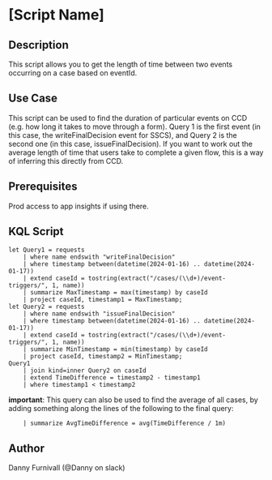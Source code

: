 # [Script Name]

## Description
This script allows you to get the length of time between two events occurring on a case based on eventId.

## Use Case
This script can be used to find the duration of particular events on CCD (e.g. how long it takes to move through a form).
Query 1 is the first event (in this case, the writeFinalDecision event for SSCS), and Query 2 is the second one (in this case, issueFinalDecision).
If you want to work out the average length of time that users take to complete a given flow, this is a way of inferring this directly from CCD.

## Prerequisites
Prod access to app insights if using there.

## KQL Script
```kusto
let Query1 = requests
    | where name endswith "writeFinalDecision"
    | where timestamp between(datetime(2024-01-16) .. datetime(2024-01-17))
    | extend caseId = tostring(extract("/cases/(\\d+)/event-triggers/", 1, name))
    | summarize MaxTimestamp = max(timestamp) by caseId
    | project caseId, timestamp1 = MaxTimestamp;
let Query2 = requests
    | where name endswith "issueFinalDecision"
    | where timestamp between(datetime(2024-01-16) .. datetime(2024-01-17))
    | extend caseId = tostring(extract("/cases/(\\d+)/event-triggers/", 1, name))
    | summarize MinTimestamp = min(timestamp) by caseId
    | project caseId, timestamp2 = MinTimestamp;
Query1
    | join kind=inner Query2 on caseId
    | extend TimeDifference = timestamp2 - timestamp1
    | where timestamp1 < timestamp2

```
**important**: This query can also be used to find the average of all cases, by adding something along the lines of the following to the final query:
```kusto
    | summarize AvgTimeDifference = avg(TimeDifference / 1m)
```

## Author
Danny Furnivall (@Danny on slack)
